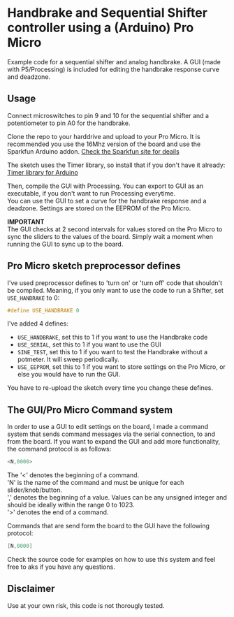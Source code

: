 # Handbrake and Sequential Shifter controller using a (Arduino) Pro Micro
Example code for a sequential shifter and analog handbrake. A GUI (made with P5/Processing) is included for editing the handbrake response curve and deadzone. 

## Usage
Connect microswitches to pin 9 and 10 for the sequential shifter and a potentiometer to pin A0 for the handbrake.   

Clone the repo to your harddrive and upload to your Pro Micro. It is recommended you use the 16Mhz version of the board and use the Sparkfun Arduino addon. 
[Check the Sparkfun site for deails](https://learn.sparkfun.com/tutorials/pro-micro--fio-v3-hookup-guide)   

The sketch uses the Timer library, so install that if you don't have it already:
[Timer library for Arduino](https://playground.arduino.cc/code/timer)   

Then, compile the GUI with Processing. You can export to GUI as an executable, if you don't want to run Processing everytime.   
You can use the GUI to set a curve for the handbrake response and a deadzone. Settings are stored on the EEPROM of the Pro Micro.   

**IMPORTANT**  
The GUI checks at 2 second intervals for values stored on the Pro Micro to sync the sliders to the values of the board. Simply wait a moment when running the GUI to sync up to the board.   

## Pro Micro sketch preprocessor defines
I've used preprocessor defines to 'turn on' or 'turn off' code that shouldn't be compiled. Meaning, if you only want to use the code to run a Shifter, set `USE_HANBRAKE` to 0: 
```c++
#define USE_HANDBRAKE 0
```
   
I've added 4 defines:
- `USE_HANDBRAKE`, set this to 1 if you want to use the Handbrake code
- `USE_SERIAL`, set this to 1 if you want to use the GUI
- `SINE_TEST`, set this to 1 if you want to test the Handbrake without a potmeter. It will sweep periodically.
- `USE_EEPROM`, set this to 1 if you want to store settings on the Pro Micro, or else you would have to run the GUI.
   
You have to re-upload the sketch every time you change these defines.

## The GUI/Pro Micro Command system
In order to use a GUI to edit settings on the board, I made a command system that sends command messages via the serial connection, to and from the board. If you want to expand the GUI and add more functionality, the command protocol is as follows:
```c++
<N,0000>
```
The '<' denotes the beginning of a command.  
'N' is the name of the command and must be unique for each slider/knob/button.  
',' denotes the beginning of a value. Values can be any unsigned integer and should be ideally within the range 0 to 1023.  
'>' denotes the end of a command.   

Commands that are send form the board to the GUI have the following protocol:
```c++
[N,0000]
```
Check the source code for examples on how to use this system and feel free to aks if you have any questions.   

## Disclaimer
Use at your own risk, this code is not thorougly tested.

